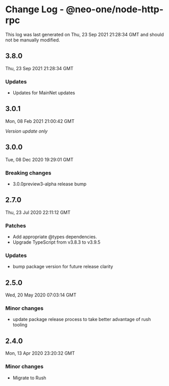 # Change Log - @neo-one/node-http-rpc

This log was last generated on Thu, 23 Sep 2021 21:28:34 GMT and should not be manually modified.

## 3.8.0
Thu, 23 Sep 2021 21:28:34 GMT

### Updates

- Updates for MainNet updates

## 3.0.1
Mon, 08 Feb 2021 21:00:42 GMT

*Version update only*

## 3.0.0
Tue, 08 Dec 2020 19:29:01 GMT

### Breaking changes

- 3.0.0preview3-alpha release bump

## 2.7.0
Thu, 23 Jul 2020 22:11:12 GMT

### Patches

- Add appropriate @types dependencies.
- Upgrade TypeScript from v3.8.3 to v3.9.5

### Updates

- bump package version for future release clarity

## 2.5.0
Wed, 20 May 2020 07:03:14 GMT

### Minor changes

- update package release process to take better advantage of rush tooling

## 2.4.0
Mon, 13 Apr 2020 23:20:32 GMT

### Minor changes

- Migrate to Rush

